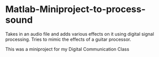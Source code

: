 # Matlab-Miniproject-to-process-sound

Takes in an audio file and adds various effects on it using digital signal processing. Tries to mimic the effects of a guitar processor.

This was a miniproject for my Digital Communication Class
